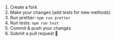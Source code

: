 1. Create a fork
2. Make your changes (add tests for new methods)
3. Run prettier: `npm run pretter`
4. Run tests: `npm run test`
5. Commit & push your changes
6. Submit a pull request 🚀
